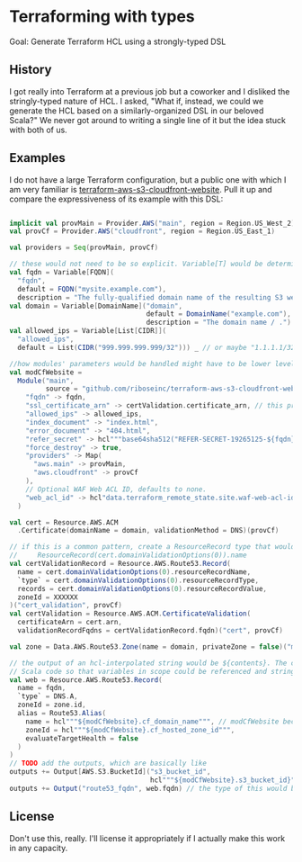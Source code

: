 # Terraforming with types

Goal: Generate Terraform HCL using a strongly-typed DSL

## History

I got really into Terraform at a previous job but a coworker and I disliked the stringly-typed nature of HCL. I asked, "What if, instead, we could we generate the HCL based on a similarly-organized DSL in our beloved Scala?" We never got around to writing a single line of it but the idea stuck with both of us.

## Examples

I do not have a large Terraform configuration, but a public one with which I am very familiar is [terraform-aws-s3-cloudfront-website](https://github.com/riboseinc/terraform-aws-s3-cloudfront-website). Pull it up and compare the expressiveness of its example with this DSL:

```scala

implicit val provMain = Provider.AWS("main", region = Region.US_West_2)
val provCf = Provider.AWS("cloudfront", region = Region.US_East_1)

val providers = Seq(provMain, provCf)

// these would not need to be so explicit. Variable[T] would be determined by the type of `default`.
val fqdn = Variable[FQDN](
  "fqdn",
  default = FQDN("mysite.example.com"),
  description = "The fully-qualified domain name of the resulting S3 website.")
val domain = Variable[DomainName]("domain",
                                  default = DomainName("example.com"),
                                  description = "The domain name / .")
val allowed_ips = Variable[List[CIDR]](
  "allowed_ips",
  default = List(CIDR("999.999.999.999/32"))) _ // or maybe "1.1.1.1/32".to_cidr?

//how modules' parameters would be handled might have to be lower level
val modCfWebsite =
  Module("main",
         source = "github.com/riboseinc/terraform-aws-s3-cloudfront-website")(
    "fqdn" -> fqdn,
    "ssl_certificate_arn" -> certValidation.certificate_arn, // this presents one of the hard parts of this: it's not defined yet, so how can we access it? lazy?
    "allowed_ips" -> allowed_ips,
    "index_document" -> "index.html",
    "error_document" -> "404.html",
    "refer_secret" -> hcl"""base64sha512("REFER-SECRET-19265125-${fqdn}-52865926")""",
    "force_destroy" -> true,
    "providers" -> Map(
      "aws.main" -> provMain,
      "aws.cloudfront" -> provCf
    ),
    // Optional WAF Web ACL ID, defaults to none.
    "web_acl_id" -> hcl"data.terraform_remote_state.site.waf-web-acl-id"
  )

val cert = Resource.AWS.ACM
  .Certificate(domainName = domain, validationMethod = DNS)(provCf)

// if this is a common pattern, create a ResourceRecord type that would reduce this to something like
//     ResourceRecord(cert.domainValidationOptions(0)).name
val certValidationRecord = Resource.AWS.Route53.Record(
  name = cert.domainValidationOptions(0).resourceRecordName,
  `type` = cert.domainValidationOptions(0).resourceRecordType,
  records = cert.domainValidationOptions(0).resourceRecordValue,
  zoneId = XXXXXX
)("cert_validation", provCf)
val certValidation = Resource.AWS.ACM.CertificateValidation(
  certificateArn = cert.arn,
  validationRecordFqdns = certValidationRecord.fqdn)("cert", provCf)

val zone = Data.AWS.Route53.Zone(name = domain, privateZone = false)("main") // provMain is consumed implicitly

// the output of an hcl-interpolated string would be ${contents}. The contents of ${} would be treated as
// Scala code so that variables in scope could be referenced and stringified
val web = Resource.AWS.Route53.Record(
  name = fqdn,
  `type` = DNS.A,
  zoneId = zone.id,
  alias = Route53.Alias(
    name = hcl"""${modCfWebsite}.cf_domain_name""", // modCfWebsite becomes "module.main" because of the name passed to the constructor
    zoneId = hcl"""${modCfWebsite}.cf_hosted_zone_id""",
    evaluateTargetHealth = false
  )
)
// TODO add the outputs, which are basically like
outputs += Output[AWS.S3.BucketId]("s3_bucket_id",
                                   hcl"""${modCfWebsite}.s3_bucket_id}""")
outputs += Output("route53_fqdn", web.fqdn) // the type of this would be Output[FQDN], implied because Resource.AWS.Route53.Record#fqdn would be of type FQDN.

```

## License

Don't use this, really. I'll license it appropriately if I actually make this work in any capacity.
